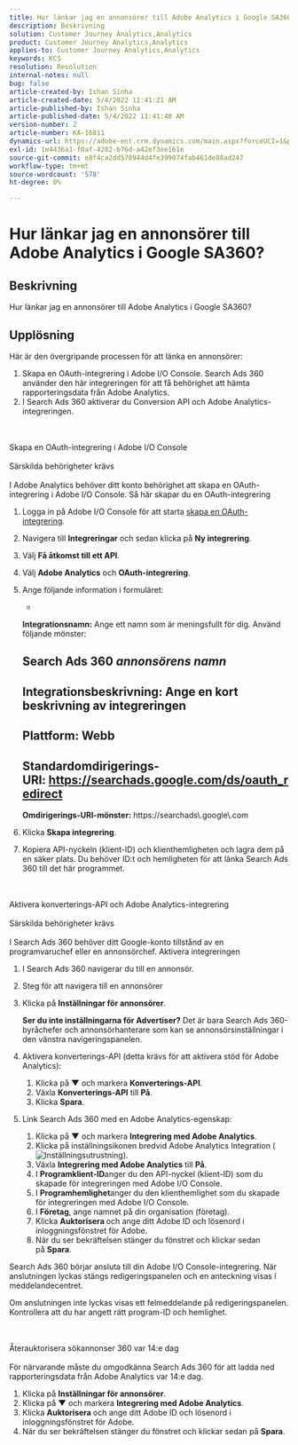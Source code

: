 ```yaml
---
title: Hur länkar jag en annonsörer till Adobe Analytics i Google SA360?
description: Beskrivning
solution: Customer Journey Analytics,Analytics
product: Customer Journey Analytics,Analytics
applies-to: Customer Journey Analytics,Analytics
keywords: KCS
resolution: Resolution
internal-notes: null
bug: false
article-created-by: Ishan Sinha
article-created-date: 5/4/2022 11:41:21 AM
article-published-by: Ishan Sinha
article-published-date: 5/4/2022 11:41:48 AM
version-number: 2
article-number: KA-16811
dynamics-url: https://adobe-ent.crm.dynamics.com/main.aspx?forceUCI=1&pagetype=entityrecord&etn=knowledgearticle&id=2e22a71b-9fcb-ec11-a7b5-6045bd00db25
exl-id: 1e4436a1-f0af-4282-b76d-a42ef3ee161e
source-git-commit: e8f4ca2dd578944d4fe399074fab461de88ad247
workflow-type: tm+mt
source-wordcount: '578'
ht-degree: 0%

---
```


# Hur länkar jag en annonsörer till Adobe Analytics i Google SA360?

## Beskrivning


Hur länkar jag en annonsörer till Adobe Analytics i Google SA360?


## Upplösning


Här är den övergripande processen för att länka en annonsörer:

1. Skapa en OAuth-integrering i Adobe I/O Console. Search Ads 360 använder den här integreringen för att få behörighet att hämta rapporteringsdata från Adobe Analytics.
2. I Search Ads 360 aktiverar du Conversion API och Adobe Analytics-integreringen.

<br><br>Skapa en OAuth-integrering i Adobe I/O Console<br><br>Särskilda behörigheter krävs<br><br>
I Adobe Analytics behöver ditt konto behörighet att skapa en OAuth-integrering i Adobe I/O Console.
Så här skapar du en OAuth-integrering
1. Logga in på Adobe I/O Console för att starta [skapa en OAuth-integrering](https://www.adobe.io/authentication/auth-methods.html#!AdobeDocs/adobeio-auth/master/AuthenticationOverview/OAuthIntegration.md).
2. Navigera till <b>Integreringar</b> och sedan klicka på <b>Ny integrering</b>.
3. Välj <b>Få åtkomst till ett API</b>.
4. Välj <b>Adobe Analytics</b> och <b>OAuth-integrering</b>.
5. Ange följande information i formuläret:

   - 





      <b>Integrationsnamn:</b> Ange ett namn som är meningsfullt för dig. Använd följande mönster:



      Search Ads 360 *annonsörens namn*
   - 


      <b>Integrationsbeskrivning:</b> Ange en kort beskrivning av integreringen
   - 


      <b>Plattform:</b> Webb
   - 


      <b>Standardomdirigerings-URI:</b> https://searchads.google.com/ds/oauth_redirect
   - 


      <b>Omdirigerings-URI-mönster:</b> https://searchads\\.google\\.com
6. Klicka <b>Skapa integrering</b>.
7. Kopiera API-nyckeln (klient-ID) och klienthemligheten och lagra dem på en säker plats. Du behöver ID:t och hemligheten för att länka Search Ads 360 till det här programmet.

<br><br>Aktivera konverterings-API och Adobe Analytics-integrering<br><br>Särskilda behörigheter krävs<br><br>
I Search Ads 360 behöver ditt Google-konto tillstånd av en programvaruchef eller en annonsörchef.
Aktivera integreringen
1. I Search Ads 360 navigerar du till en annonsör.
2. Steg för att navigera till en annonsörer
3. Klicka på <b>Inställningar för annonsörer</b>.



   <b>Ser du inte inställningarna för Advertiser?</b> Det är bara Search Ads 360-byråchefer och annonsörhanterare som kan se annonsörsinställningar i den vänstra navigeringspanelen.
4. Aktivera konverterings-API (detta krävs för att aktivera stöd för Adobe Analytics):

   1. Klicka på <b>▼</b> och markera <b>Konverterings-API</b>.
   2. Växla <b>Konverterings-API</b> till <b>På</b>.
   3. Klicka <b>Spara</b>.
5. Link Search Ads 360 med en Adobe Analytics-egenskap:

   1. Klicka på <b>▼</b> och markera <b>Integrering med Adobe Analytics</b>.
   2. Klicka på inställningsikonen bredvid Adobe Analytics Integration (![Inställningsutrustning](https://lh3.googleusercontent.com/epGzW5mbor9RE_qz89J5G7pIHHCI0kfzQSMglH7hxWZlWkyoRtS1urgdIttMd71uOtk=w18 "Inställningsutrustning")).
   3. Växla <b>Integrering med Adobe Analytics</b> till <b>På</b>.
   4. I <b>Programklient-ID</b>anger du den API-nyckel (klient-ID) som du skapade för integreringen med Adobe I/O Console.
   5. I <b>Programhemlighet</b>anger du den klienthemlighet som du skapade för integreringen med Adobe I/O Console.
   6. I <b>Företag</b>, ange namnet på din organisation (företag).
   7. Klicka <b>Auktorisera </b>och ange ditt Adobe ID och lösenord i inloggningsfönstret för Adobe.
   8. När du ser bekräftelsen stänger du fönstret och klickar sedan på <b>Spara</b>.


Search Ads 360 börjar ansluta till din Adobe I/O Console-integrering. När anslutningen lyckas stängs redigeringspanelen och en anteckning visas i meddelandecentret.

Om anslutningen inte lyckas visas ett felmeddelande på redigeringspanelen. Kontrollera att du har angett rätt program-ID och hemlighet.


<br><br>Återauktorisera sökannonser 360 var 14:e dag<br><br>
För närvarande måste du omgodkänna Search Ads 360 för att ladda ned rapporteringsdata från Adobe Analytics var 14:e dag.

1. Klicka på <b>Inställningar för annonsörer</b>.
2. Klicka på <b>▼</b> och markera <b>Integrering med Adobe Analytics</b>.
3. Klicka <b>Auktorisera </b>och ange ditt Adobe ID och lösenord i inloggningsfönstret för Adobe.
4. När du ser bekräftelsen stänger du fönstret och klickar sedan på <b>Spara</b>.
